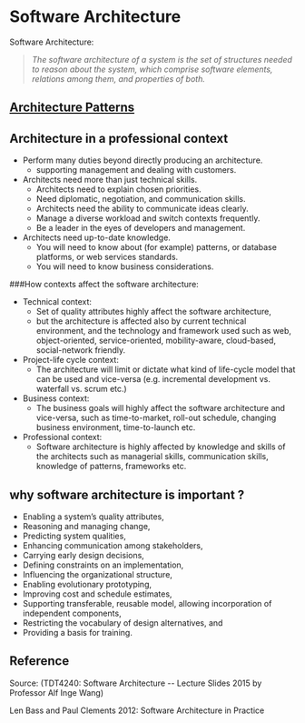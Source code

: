 Software Architecture
==
Software Architecture:
> *The software architecture of a system is the set of structures needed to reason about the system, which comprise software elements, relations among them, and properties of both.*


[Architecture Patterns](ArchitecturalPattern.md)
--
Architecture in a professional context
--

- Perform many duties beyond directly producing an architecture.
	- supporting management and dealing with customers.
- Architects need more than just technical skills.
	- Architects need to explain chosen priorities.
	- Need diplomatic, negotiation, and communication skills.
	- Architects need the ability to communicate ideas clearly.
	- Manage a diverse workload and switch contexts frequently.
	- Be a leader in the eyes of developers and management.
- Architects need up-to-date knowledge.
	- You will need to know about (for example) patterns, or database platforms, or web services standards.
	- You will need to know business considerations.

###How contexts affect the software architecture:
- Technical context: 
	- Set of quality attributes highly affect the software architecture, 
	- but the architecture is affected also by current technical environment, and the technology and framework used such as web, object-oriented, service-oriented, mobility-aware, cloud-based, social-network friendly.
- Project-life cycle context: 
	- The architecture will limit or dictate what kind of life-cycle model that can be used and vice-versa (e.g. incremental development vs. waterfall vs. scrum etc.)
- Business context: 
	- The business goals will highly affect the software architecture and vice-versa, such as time-to-market, roll-out schedule, changing business environment, time-to-launch etc.
- Professional context: 
	- Software architecture is highly affected by knowledge and skills of the architects such as managerial skills, communication skills, knowledge of patterns, frameworks etc.


why software architecture is important ?
--
- Enabling a system’s quality attributes, 
- Reasoning and managing change, 
- Predicting system qualities, 
- Enhancing communication among stakeholders, 
- Carrying early design decisions, 
- Defining constraints on an implementation, 
- Influencing the organizational structure, 
- Enabling evolutionary prototyping, 
- Improving cost and schedule estimates, 
- Supporting transferable, reusable model, allowing incorporation of independent components, 
- Restricting the vocabulary of design alternatives, and 
- Providing a basis for training.





Reference
--
Source: (TDT4240: Software Architecture -- Lecture Slides 2015 by Professor Alf Inge Wang)

Len Bass and Paul Clements 2012: Software Architecture in Practice
